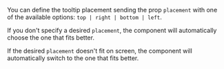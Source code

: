 You can define the tooltip placement sending the prop `placement` with one of the available options: `top | right | bottom | left`.

If you don't specify a desired `placement`, the component will automatically choose the one that fits better.

If the desired `placement` doesn't fit on screen, the component will automatically switch to the one that fits better.
